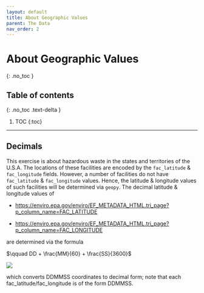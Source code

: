 ```yaml
---
layout: default
title: About Geographic Values
parent: The Data
nav_order: 2
---
```


# About Geographic Values
{: .no_toc }

## Table of contents
{: .no_toc .text-delta }

1. TOC
{:toc}

---

## Decimals

This exercise is about hazardous waste in the states and territories of the U.S.A.  The locations of these facilities are encoded by the `fac_latitude` & `fac_longitude` fields.  However, a number of facilities do not have `fac_latitude` & `fac_longitude` values.  Hence, the latitude & longitude values of such facilities will be determined via `geopy`.  The decimal latitude & longitude values of

* https://enviro.epa.gov/enviro/EF_METADATA_HTML.tri_page?p_column_name=FAC_LATITUDE

* https://enviro.epa.gov/enviro/EF_METADATA_HTML.tri_page?p_column_name=FAC_LONGITUDE

are determined via the formula

$\qquad DD + \frac{MM}{60} + \frac{SS}{3600}$

<img src="https://render.githubusercontent.com/render/math?math={ \qquad \mathstrut{DD} %2B \mathstrut{\large{\frac{MM}{60}}} %2B \mathstrut{\large{\frac{SS}{3600}}} }"></img>

which converts DDMMSS coordinates to decimal form; note that each fac_latitude/fac_longitude is of the form DDMMSS.
